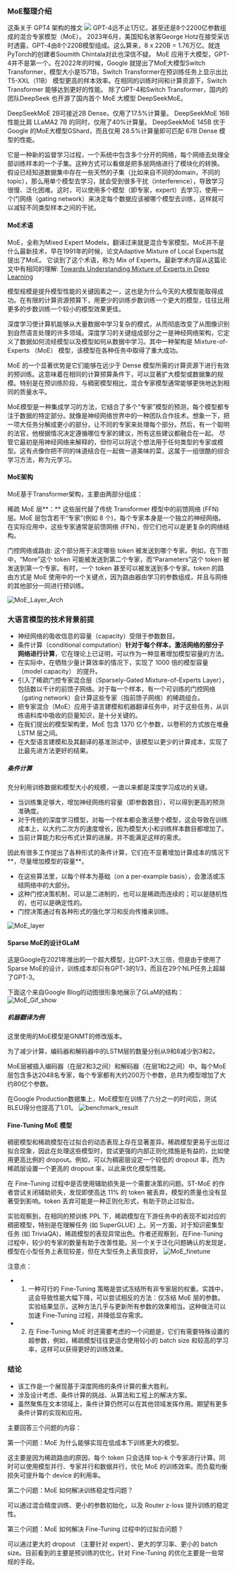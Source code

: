### MoE整理介绍

这条关于 GPT4 架构的推文
![](./MoE_模型的出现/MoE_twitter_post.webp)
GPT-4远不止1万亿，甚至还是8个2200亿参数组成的混合专家模型（MoE）。
2023年6月，美国知名骇客George Hotz在接受采访时透露，GPT-4由8个220B模型组成。这么算来，8 x 220B = 1.76万亿。就连PyTorch的创建者Soumith Chintala对此也深信不疑。
MoE 应用于大模型，GPT-4并不是第一个。在2022年的时候，Google 就提出了MoE大模型Switch Transformer，模型大小是1571B，Switch Transformer在预训练任务上显示出比 T5-XXL（11B） 模型更高的样本效率。在相同的训练时间和计算资源下，Switch Transformer 能够达到更好的性能。
除了GPT-4和Switch Transformer，国内的团队DeepSeek 也开源了国内首个 MoE 大模型 DeepSeekMoE。

DeepSeekMoE 2B可接近2B Dense，仅用了17.5%计算量。
DeepSeekMoE 16B性能比肩 LLaMA2 7B 的同时，仅用了40%计算量。
DeepSeekMoE 145B 优于Google 的MoE大模型GShard，而且仅用 28.5%计算量即可匹配 67B Dense 模型的性能。

它是一种新的监督学习过程，一个系统中包含多个分开的网络，每个网络去处理全部训练样本的一个子集。这种方式可以看做是把多层网络进行了模块化的转换。
假设已经知道数据集中存在一些天然的子集（比如来自不同的domain，不同的topic），那么用单个模型去学习，就会受到很多干扰（interference），导致学习很慢、泛化困难。这时，可以使用多个模型（即专家，expert）去学习，使用一个门网络（gating network）来决定每个数据应该被哪个模型去训练，这样就可以减轻不同类型样本之间的干扰。


#### MoE术语
MoE，全称为Mixed Expert Models，翻译过来就是混合专家模型。MoE并不是什么最新技术，早在1991年的时候，论文Adaptive Mixture of Local Experts就提出了MoE。
它谈到了这个术语，称为 Mix of Experts。最新学术内容从这篇论文中有相同的理解:
[Towards Understanding Mixture of Experts in Deep Learning](https://arxiv.org/pdf/2208.02813.pdf)

模型规模是提升模型性能的关键因素之一，这也是为什么今天的大模型能取得成功。在有限的计算资源预算下，用更少的训练步数训练一个更大的模型，往往比用更多的步数训练一个较小的模型效果更佳。

深度学习使计算机能够从大量数据中学习复杂的模式，从而彻底改变了从图像识别到自然语言处理的许多领域。深度学习的关键组成部分之一是神经网络架构，它定义了数据如何流经模型以及模型如何从数据中学习。其中一种架构是 Mixture-of-Experts （MoE） 模型，该模型在各种任务中取得了重大成功。

MoE 的一个显著优势是它们能够在远少于 Dense 模型所需的计算资源下进行有效的预训练。这意味着在相同的计算预算条件下，可以显著扩大模型或数据集的规模。特别是在预训练阶段，与稠密模型相比，混合专家模型通常能够更快地达到相同的质量水平。

MoE模型是一种集成学习的方法，它结合了多个“专家”模型的预测，每个模型都专注于数据的特定部分。就像是神经网络世界中的一种团队合作技术。想象一下，把一项大任务分解成更小的部分，让不同的专家来处理每个部分。然后，有一个聪明的法官，他根据情况决定遵循哪位专家的建议，所有这些建议都融合在一起。
尽管它最初是用神经网络来解释的，但你可以将这个想法用于任何类型的专家或模型。这有点像你把不同的味道结合在一起做一道美味的菜，这属于一组很酷的综合学习方法，称为元学习。

#### MoE架构

MoE基于Transformer架构，主要由两部分组成：

稀疏 MoE 层**：** 这些层代替了传统 Transformer 模型中的前馈网络 (FFN) 层。MoE 层包含若干“专家”(例如 8 个)，每个专家本身是一个独立的神经网络。在实际应用中，这些专家通常是前馈网络 (FFN)，但它们也可以是更复杂的网络结构。

门控网络或路由: 这个部分用于决定哪些 token 被发送到哪个专家。例如，在下图中，“More”这个 token 可能被发送到第二个专家，而“Parameters”这个 token 被发送到第一个专家。有时，一个 token 甚至可以被发送到多个专家。token 的路由方式是 MoE 使用中的一个关键点，因为路由器由学习的参数组成，并且与网络的其他部分一同进行预训练。

![MoE_Layer_Arch](./MoE_模型的出现/MoE_Layer_Arch.png)



### 大语言模型的技术背景前提

- 神经网络的吸收信息的容量（capacity）受限于参数数目。
- 条件计算（conditional computation）**针对于每个样本， ​激活网络的部分子网络进行计算**，它在理论上已证明，可以作为一种显著增加模型容量的方法。
- 在实际中，在牺牲少量计算效率的情况下，实现了 1000 倍的模型容量（model capacity） 的提升。
- 引入了稀疏门控专家混合层（Sparsely-Gated Mixture-of-Experts Layer），包括数以千计的前馈子网络。对于每一个样本，有一个可训练的门控网络（gating network）会计算这些专家（指前馈子网络）的稀疏组合。
- 把专家混合（MoE）应用于语言建模和机器翻译任务中，对于这些任务，从训练语料库中吸收的巨量知识，是十分关键的。
- 在我们提出的模型架构里，MoE 包含 1370 亿个参数，以卷积的方式放在堆叠 LSTM 层之间。
- 在大型语言建模和及其翻译的基准测试中，该模型以更少的计算成本，实现了比最先进方法更好的结果。

##### 条件计算

充分利用训练数据和模型大小的规模，一直以来都是深度学习成功的关键。

- 当训练集足够大，增加神经网络的容量（即参数数目），可以得到更高的预测准确度。
- 对于传统的深度学习模型，对每一个样本都会激活整个模型，这会导致在训练成本上，以大约二次方的速度增长，因为模型大小和训练样本数目都增加了。
- 当前计算能力和分布式计算的进展，并不能满足这样的需求。

因此有很多工作提出了各种形式的条件计算，它们在不显著增加计算成本的情况下**，尽量增加模型的容量**。

- 在这些算法里，以每个样本为基础（on a per-example basis），会激活或冻结网络中的大部分。
- 这种门控决策机制，可以是二进制的，也可以是稀疏而连续的；可以是随机性的，也可以是确定性的。
- 门控决策通过有各种形式的强化学习和反向传播来训练。

![MoE_layer](./MoE_模型的出现/MoE_layer.png)

#### Sparse MoE的设计GLaM
这是Google在2021年推出的一个超大模型，比GPT-3大三倍，但是由于使用了Sparse MoE的设计，训练成本却只有GPT-3的1/3，而且在29个NLP任务上超越了GPT-3。

下面这个来自Google Blog的动图很形象地展示了GLaM的结构：
![MoE_Gif_show](./MoE_模型的出现/MoE_Gif_show.gif)

##### 机器翻译为例
这里使用的MoE模型是GNMT的修改版本。

为了减少计算，编码器和解码器中的LSTM层的数量分别从9和8减少到3和2。

MoE层被插入编码器（在层2和3之间）和解码器（在层1和2之间）中。每个MoE层包含多达2048名专家，每个专家都有大约200万个参数，总共为模型增加了大约80亿个参数。

在Google Production数据集上，MoE模型在训练了六分之一的时间后，测试BLEU得分也提高了1.01。
![benchmark_result](./MoE_模型的出现/benchmark_result.png)

#### Fine-Tuning MoE 模型

稠密模型和稀疏模型在过拟合的动态表现上存在显著差异。稀疏模型更易于出现过拟合现象，因此在处理这些模型时，尝试更强的内部正则化措施是有益的，比如使用更高比例的 dropout。例如，可以为稠密层设定一个较低的 dropout 率，而为稀疏层设置一个更高的 dropout 率，以此来优化模型性能。

在 Fine-Tuning 过程中是否使用辅助损失是一个需要决策的问题。ST-MoE 的作者尝试关闭辅助损失，发现即使高达 11% 的 token 被丢弃，模型的质量也没有显著受到影响。token 丢弃可能是一种正则化形式，有助于防止过拟合。

实验观察到，在相同的预训练 PPL 下，稀疏模型在下游任务中的表现不如对应的稠密模型，特别是在理解任务 (如 SuperGLUE) 上。另一方面，对于知识密集型任务 (如 TriviaQA)，稀疏模型的表现异常出色。作者还观察到，在Fine-Tuning 过程中，较少的专家的数量有助于改善性能。另一个关于泛化问题确认的发现是，模型在小型任务上表现较差，但在大型任务上表现良好。
![MoE_finetune](./MoE_模型的出现/MoE_finetune.png)

注意点：

- 1. 一种可行的 Fine-Tuning 策略是尝试冻结所有非专家层的权重。实践中，这会导致性能大幅下降，可以尝试相反的方法：仅冻结 MoE 层的参数。实验结果显示，这种方法几乎与更新所有参数的效果相当。这种做法可以加速 Fine-Tuning 过程，并降低显存需求。

- 2. 在 Fine-Tuning MoE 时还需要考虑的一个问题是，它们有需要特殊设置的超参数，例如，稀疏模型往往更适合使用较小的 batch size 和较高的学习率，这样可以获得更好的训练效果。


### 结论

- 该工作是一个展现基于深度网络的条件计算的重大胜利。
- 涉及设计考虑、条件计算的挑战、从算法和工程上的解决方案。
- 虽然聚焦在文本领域上，条件计算仍然可以在其他领域发挥作用。期望有更多条件计算的实现和应用。

主要回答三个问题的内容：

第一个问题：MoE 为什么能够实现在低成本下训练更大的模型。

这主要是因为稀疏路由的原因，每个 token 只会选择 top-k 个专家进行计算。同时可以使用模型并行、专家并行和数据并行，优化 MoE 的训练效率。而负载均衡损失可提升每个 device 的利用率。

第二个问题：MoE 如何解决训练稳定性问题？

可以通过混合精度训练、更小的参数初始化，以及 Router z-loss 提升训练的稳定性。

第三个问题：MoE 如何解决 Fine-Tuning 过程中的过拟合问题？

可以通过更大的 dropout （主要针对 expert）、更大的学习率、更小的 batch size。目前看到的主要是预训练的优化，针对 Fine-Tuning 的优化主要是一些常规的手段。
